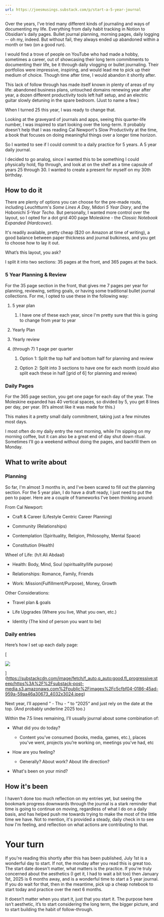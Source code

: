 ```yaml
---
url: https://joesmusings.substack.com/p/start-a-5-year-journal
---
```

Over the years, I’ve tried many different kinds of journaling and ways of documenting my life. Everything from daily habit tracking in Notion to Obsidian's daily pages. Bullet journal planning, morning pages, daily logging -- oh my, indeed. But without fail, they always ended up abandoned within a month or two (on a good run).

I would find a trove of people on YouTube who had made a hobby, sometimes a career, out of showcasing their long term commitments to documenting their life, be it through daily vlogging or bullet journaling. Their portfolios were impressive, inspiring, and would lead me to pick up their medium of choice. Though time after time, I would abandon it shortly after.

This lack of follow through has made itself known in plenty of areas of my life: abandoned business plans, untouched domains renewing year after year, a dozen different productivity tools left half setup, and an electric guitar slowly detuning in the spare bedroom. (Just to name a few.)

When I turned 25 this year, I was ready to change that.

Looking at the graveyard of journals and apps, seeing this quarter-life number, I was inspired to start looking over the long-term. It probably doesn't help that I was reading Cal Newport's Slow Productivity at the time, a book that focuses on doing meaningful things over a longer time horizon.

So I wanted to see if I could commit to a daily practice for 5 years. A 5 year daily journal.

I decided to go analog, since I wanted this to be something I could physically hold, flip through, and look at on the shelf as a time capsule of years 25 through 30. I wanted to create a present for myself on my 30th birthday.

## **How to do it**

There are plenty of options you can choose for the pre-made route, including Leuchtturm's _Some Lines A Day_, Midori _5 Year Diary_, and the Hobonichi _5-Year Techo_. But personally, I wanted more control over the layout, so I opted for a dot grid 400 page Moleskine - the _Classic Notebook Expanded (Hardcover)_.

It's readily available, pretty cheap ($20 on Amazon at time of writing), a good balance between paper thickness and journal bulkiness, and you get to choose how to lay it out. 

What’s this layout, you ask?

I split it into two sections: 35 pages at the front, and 365 pages at the back.

### **5 Year Planning & Review**

For the 35 page section in the front, that gives me 7 pages per year for planning, reviewing, setting goals, or having some traditional bullet journal collections. For me, I opted to use these in the following way:

1. 5 year plan
    
    1. I have one of these each year, since I'm pretty sure that this is going to change from year to year
        

2. Yearly Plan
    
3. Yearly review
    
4. (through 7) 1 page per quarter
    
    1. Option 1: Split the top half and bottom half for planning and review
        
    2. Option 2: Split into 3 sections to have one for each month (could also split each these in half [grid of 6] for planning and review)
        

### **Daily Pages**

For the 365 page section, you get one page for each day of the year. The Moleskine expanded has 40 vertical spaces, so divided by 5, you get 8 lines per day, per year. (It’s almost like it was made for this.)

This makes it a pretty small daily commitment, taking just a few minutes most days.

I most often do my daily entry the next morning, while I’m sipping on my morning coffee, but it can also be a great end of day shut down ritual. Sometimes I’ll go a weekend without doing the pages, and backfill them on Monday. 

## **What to write about**

### **Planning**

So far, I'm almost 3 months in, and I've been scared to fill out the planning section. For the 5 year plan, I do have a draft ready, I just need to put the pen to paper. Here are a couple of frameworks I've been thinking around:

From Cal Newport: 

- Craft & Career (Lifestyle Centric Career Planning)
    
- Community (Relationships)
    
- Contemplation (Spirituality, Religion, Philosophy, Mental Space)
    
- Constitution (Health)
    

Wheel of Life: (h/t Ali Abdaal) 

- Health: Body, Mind, Soul (spirituality/life purpose)
    
- Relationships: Romance, Family, Friends
    
- Work: Mission(Fulfillment/Purpose), Money, Growth
    

Other Considerations:

- Travel plan & goals
    
- Life Upgrades (Where you live, What you own, etc.)
    
- Identity (The kind of person you want to be)
    

### **Daily entries**

Here’s how I set up each daily page:

[

![](https://substackcdn.com/image/fetch/w_1456,c_limit,f_auto,q_auto:good,fl_progressive:steep/https%3A%2F%2Fsubstack-post-media.s3.amazonaws.com%2Fpublic%2Fimages%2Fc5cfbf04-0186-45ad-959a-59aa46a30673_4032x3024.jpeg)



](https://substackcdn.com/image/fetch/f_auto,q_auto:good,fl_progressive:steep/https%3A%2F%2Fsubstack-post-media.s3.amazonaws.com%2Fpublic%2Fimages%2Fc5cfbf04-0186-45ad-959a-59aa46a30673_4032x3024.jpeg)

Next year, I’ll append “ - Thu - “ to “2025“ and just rely on the date at the top. (And probably underline 2025 too.)

Within the 7.5 lines remaining, I’ll usually journal about some combination of:

- What did you do today?
    
    - Content you’ve consumed (books, media, games, etc.), places you've went, projects you’re working on, meetings you’ve had, etc
        
- How are you feeling? 
    
    - Generally? About work? About life direction?
        
- What's been on your mind?
    

## **How it's been**

I haven't done too much reflection on my entries yet, but seeing the bookmark progress downwards through the journal is a stark reminder that time is going to continue on moving, regardless of what I do on a daily basis, and has helped push me towards trying to make the most of the little time we have. Not to mention, it's provided a steady, daily check in to see how I'm feeling, and reflection on what actions are contributing to that.

# **Your turn**

If you're reading this shortly after this has been published, July 1st is a wonderful day to start. If not, the monday after you read this is great too. The start date doesn't matter, what matters is the practice. If you're truly concerned about the aesthetics (I get it, I had to wait a bit too) then January 1st, 2025 is 6 months away, and is a wonderful time to start a 5 year journal. If you do wait for that, then in the meantime, pick up a cheap notebook to start today and practice over the next 6 months.

It doesn’t matter when you start it, just that you start it. The purpose here isn’t aesthetic, it’s to start considering the long term, the bigger picture, and to start building the habit of follow-through.